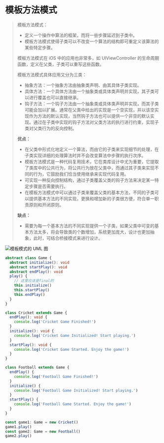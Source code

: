 # 模板方法模式

> 模板方法模式：
>
> - 定义一个操作中算法的框架，而将一些步骤延迟到子类中。
> - 模板方法模式使得子类可以不改变一个算法的结构即可重定义该算法的某些特定步骤。
>
> 模板方法模式在 iOS 中的应用也非常多，如 UIViewController 的生命周期函数，定义在父类，子类可以重写这些函数。
>
> 模板方法模式具体应用又分为三类：
>
> - 抽象方法：一个抽象方法由抽象类声明、由其具体子类实现。
> - 具体方法：一个具体方法由一个抽象类或具体类声明并实现，其子类可以进行覆盖也可以直接继承。
> - 钩子方法：一个钩子方法由一个抽象类或具体类声明并实现，而其子类可能会加以扩展。通常在父类中给出的实现是一个空实现，并以该空实现作为方法的默认实现，当然钩子方法也可以提供一个非空的默认实现。通过在子类中实现的钩子方法对父类方法的执行进行约束，实现子类对父类行为的反向控制。
>
> **优点：**
>
> - 在父类中形式化地定义一个算法，而由它的子类来实现细节的处理，在子类实现详细的处理算法时并不会改变算法中步骤的执行次序。
> - 模板方法模式是一种代码复用技术，它在类库设计中尤为重要，它提取了类库中的公共行为，将公共行为放在父类中，而通过其子类来实现不同的行为，它鼓励我们恰当使用继承来实现代码复用。
> - 可实现一种反向控制结构，通过子类覆盖父类的钩子方法来决定某一特定步骤是否需要执行。
> - 在模板方法模式中可以通过子类来覆盖父类的基本方法，不同的子类可以提供基本方法的不同实现，更换和增加新的子类很方便，符合单一职责原则和开闭原则。
>
> **缺点：**
>
> - 需要为每一个基本方法的不同实现提供一个子类，如果父类中可变的基本方法太多，将会导致类的个数增加，系统更加庞大，设计也更加抽象，此时，可结合桥接模式来进行设计。

![模板模式的 UML 图](https://www.runoob.com/wp-content/uploads/2014/08/template_pattern_uml_diagram.jpg)

```typescript
abstract class Game {
  abstract initialize(): void
  abstract startPlay(): void
  abstract endPlay(): void
  play() {
    // 这里应该是final的
    this.initialize()
    this.startPlay()
    this.endPlay()
  }
}

class Cricket extends Game {
  endPlay(): void {
    console.log('Cricket Game Finished!')
  }
  initialize(): void {
    console.log('Cricket Game Initialized! Start playing.')
  }
  startPlay(): void {
    console.log('Cricket Game Started. Enjoy the game!')
  }
}

class Football extends Game {
  endPlay() {
    console.log('Football Game Finished!')
  }
  initialize() {
    console.log('Football Game Initialized! Start playing.')
  }
  startPlay() {
    console.log('Football Game Started. Enjoy the game!')
  }
}

const game1: Game = new Cricket()
game1.play()
const game2: Game = new Football()
game2.play()
```
